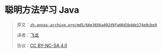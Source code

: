 # 聪明方法学习 Java

> 原文：[`zh.annas-archive.org/md5/66e3656a492d9fa66d3bdde174e9cbe9`](https://zh.annas-archive.org/md5/66e3656a492d9fa66d3bdde174e9cbe9)
> 
> 译者：[飞龙](https://github.com/wizardforcel)
> 
> 协议：[CC BY-NC-SA 4.0](http://creativecommons.org/licenses/by-nc-sa/4.0/)